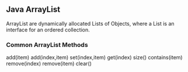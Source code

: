 ## Java ArrayList

ArrayList are dynamically allocated Lists of Objects, where a List is an interface for an ordered collection.  

### Common ArrayList Methods

add(item)
add(index,item)
set(index,item)
get(index)
size()
contains(item)
remove(index)
remove(item)
clear()
